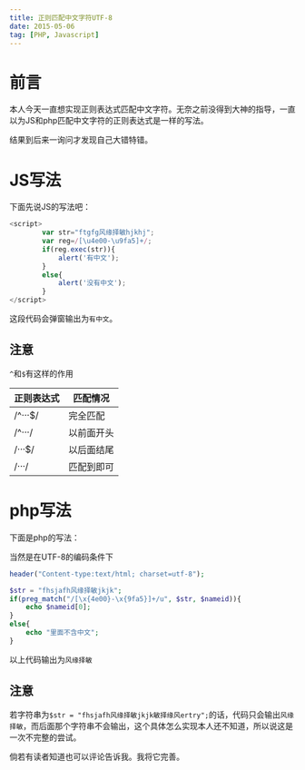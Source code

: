 ```yaml
---
title: 正则匹配中文字符UTF-8
date: 2015-05-06
tag: [PHP, Javascript]
---
```



# 前言

本人今天一直想实现正则表达式匹配中文字符。无奈之前没得到大神的指导，一直以为JS和php匹配中文字符的正则表达式是一样的写法。

结果到后来一询问才发现自己大错特错。

# JS写法
下面先说JS的写法吧：
```javascript
<script>
        var str="ftgfg风缘择敏hjkhj";
        var reg=/[\u4e00-\u9fa5]+/;
        if(reg.exec(str)){
            alert('有中文');
        }
        else{
            alert('没有中文');
        }           
</script>
```
这段代码会弹窗输出为`有中文`。

## 注意

`^`和`$`有这样的作用

|正则表达式|匹配情况|
|-----|------|
|/^···$/|完全匹配|
|/^···/|以前面开头|
|/···$/|以后面结尾|
|/···/|匹配到即可|

# php写法
下面是php的写法：

当然是在UTF-8的编码条件下

```php
header("Content-type:text/html; charset=utf-8");

$str = "fhsjafh风缘择敏jkjk";
if(preg_match("/[\x{4e00}-\x{9fa5}]+/u", $str, $nameid)){
	echo $nameid[0];
}
else{
	echo "里面不含中文";
}
```
以上代码输出为`风缘择敏`

## 注意
若字符串为`$str = "fhsjafh风缘择敏jkjk敏择缘风ertry";`的话，代码只会输出`风缘择敏`，而后面那个字符串不会输出，这个具体怎么实现本人还不知道，所以说这是一次不完整的尝试。

倘若有读者知道也可以评论告诉我。我将它完善。

